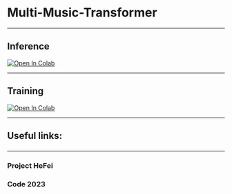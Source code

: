 # Multi-Music-Transformer


***

## Inference

[![Open In Colab][colab-badge]][colab-notebook]

[colab-notebook]: <https://colab.research.google.com/github/zmx110110/Multi-Music-Transformer/blob/main/Inference.ipynb>
[colab-badge]: <https://colab.research.google.com/assets/colab-badge.svg>

***

## Training

[![Open In Colab][colab-badge]][colab-notebook1]

[colab-notebook1]: <https://colab.research.google.com/github/asigalov61/Perceiver-Music-Transformer/blob/main/Perceiver_Solo_Piano.ipynb>
[colab-badge]: <https://colab.research.google.com/assets/colab-badge.svg>

***

## Useful links:


### 
### 

***

### Project HeFei
###  Code 2023
